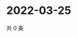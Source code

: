 # 2022-03-25

共 0 条

<!-- BEGIN WEIBO -->
<!-- 最后更新时间 Fri Mar 25 2022 12:16:48 GMT+0800 (China Standard Time) -->

<!-- END WEIBO -->
